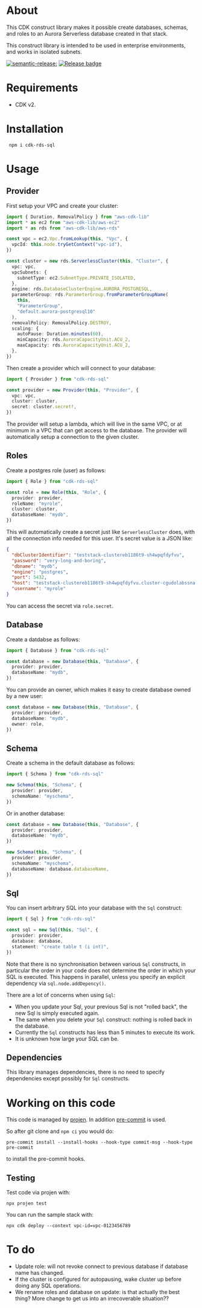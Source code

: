 # About

This CDK construct library makes it possible create databases,
schemas, and roles to an Aurora Serverless database created in that
stack.

This construct library is intended to be used in enterprise
environments, and works in isolated subnets.

<p align="left">
  <a href="https://github.com/semantic-release/semantic-release"><img src="https://img.shields.io/badge/semantic--release-angular-e10079?logo=semantic-release" alt=semantic-release: angular"></a>
  <a href="https://github.com/berenddeboer/cdk-rds-sql/actions/workflows/release.yml"><img src="https://github.com/berenddeboer/cdk-rds-sql/actions/workflows/release.yml/badge.svg" alt="Release badge"></a>
</p>

# Requirements

- CDK v2.

# Installation

     npm i cdk-rds-sql

# Usage

## Provider

First setup your VPC and create your cluster:

```ts
import { Duration, RemovalPolicy } from "aws-cdk-lib"
import * as ec2 from "aws-cdk-lib/aws-ec2"
import * as rds from "aws-cdk-lib/aws-rds"

const vpc = ec2.Vpc.fromLookup(this, "Vpc", {
  vpcId: this.node.tryGetContext("vpc-id"),
})

const cluster = new rds.ServerlessCluster(this, "Cluster", {
  vpc: vpc,
  vpcSubnets: {
    subnetType: ec2.SubnetType.PRIVATE_ISOLATED,
  },
  engine: rds.DatabaseClusterEngine.AURORA_POSTGRESQL,
  parameterGroup: rds.ParameterGroup.fromParameterGroupName(
    this,
    "ParameterGroup",
    "default.aurora-postgresql10"
  ),
  removalPolicy: RemovalPolicy.DESTROY,
  scaling: {
    autoPause: Duration.minutes(60),
    minCapacity: rds.AuroraCapacityUnit.ACU_2,
    maxCapacity: rds.AuroraCapacityUnit.ACU_2,
  },
})
```

Then create a provider which will connect to your database:

```ts
import { Provider } from "cdk-rds-sql"

const provider = new Provider(this, "Provider", {
  vpc: vpc,
  cluster: cluster,
  secret: cluster.secret!,
})
```

The provider will setup a lambda, which will live in the same VPC, or
at minimum in a VPC that can get access to the database. The provider
will automatically setup a connection to the given cluster.

## Roles

Create a postgres role (user) as follows:

```ts
import { Role } from "cdk-rds-sql"

const role = new Role(this, "Role", {
  provider: provider,
  roleName: "myrole",
  cluster: cluster,
  databaseName: "mydb",
})
```

This will automatically create a secret just like `ServerlessCluster`
does, with all the connection info needed for this user. It's secret value is a JSON like:

```json
{
  "dbClusterIdentifier": "teststack-clustereb1186t9-sh4wpqfdyfvu",
  "password": "very-long-and-boring",
  "dbname": "mydb",
  "engine": "postgres",
  "port": 5432,
  "host": "teststack-clustereb1186t9-sh4wpqfdyfvu.cluster-cgudolabssna.us-east-1.rds.amazonaws.com",
  "username": "myrole"
}
```

You can access the secret via `role.secret`.

## Database

Create a datdabse as follows:

```ts
import { Database } from "cdk-rds-sql"

const database = new Database(this, "Database", {
  provider: provider,
  databaseName: "mydb",
})
```

You can provide an owner, which makes it easy to create database owned
by a new user:

```ts
const database = new Database(this, "Database", {
  provider: provider,
  databaseName: "mydb",
  owner: role,
})
```

## Schema

Create a schema in the default database as follows:

```ts
import { Schema } from "cdk-rds-sql"

new Schema(this, "Schema", {
  provider: provider,
  schemaName: "myschema",
})
```

Or in another database:

```ts
const database = new Database(this, "Database", {
  provider: provider,
  databaseName: "mydb",
})

new Schema(this, "Schema", {
  provider: provider,
  schemaName: "myschema",
  databaseName: database.databaseName,
})
```

## Sql

You can insert arbitrary SQL into your database with the `Sql` construct:

```ts
import { Sql } from "cdk-rds-sql"

const sql = new Sql(this, "Sql", {
  provider: provider,
  database: database,
  statement: "create table t (i int)",
})
```

Note that there is no synchronisation between various `Sql`
constructs, in particular the order in your code does not determine
the order in which your SQL is executed. This happens in parallel,
unless you specify an explicit dependency via `sql.node.addDepency()`.

There are a lot of concerns when using `Sql`:

- When you update your Sql, your previous Sql is not "rolled back",
  the new Sql is simply executed again.
- The same when you delete your `Sql` construct: nothing is rolled
  back in the database.
- Currently the `Sql` constructs has less than 5 minutes to execute
  its work.
- It is unknown how large your SQL can be.

## Dependencies

This library manages dependencies, there is no need to specify
dependencies except possibly for `Sql` constructs.

# Working on this code

This code is managed by
[projen](https://github.com/projen/projen/blob/main/README.md). In
addition [pre-commit](https://pre-commit.com/) is used.

So after git clone and `npm ci` you would do:

```
pre-commit install --install-hooks --hook-type commit-msg --hook-type pre-commit
```

to install the pre-commit hooks.

## Testing

Test code via projen with:

    npx projen test

You can run the sample stack with:

    npx cdk deploy --context vpc-id=vpc-0123456789

# To do

- Update role: will not revoke connect to previous database if database name has changed.
- If the cluster is configured for autopausing, wake cluster up before doing any SQL operations.
- We rename roles and database on update: is that actually the best
  thing? More change to get us into an irrecoverable situation??
